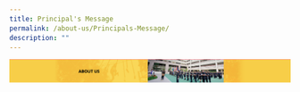 ```yaml
---
title: Principal's Message
permalink: /about-us/Principals-Message/
description: ""
---
```

![](/images/AboutUs.png)